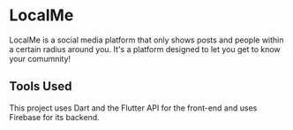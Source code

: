 # LocalMe

LocalMe is a social media platform that only shows posts and people within a certain radius around you. It's a platform designed to let you get to know your comumnity!

## Tools Used

This project uses Dart and the Flutter API for the front-end and uses Firebase for its backend.
